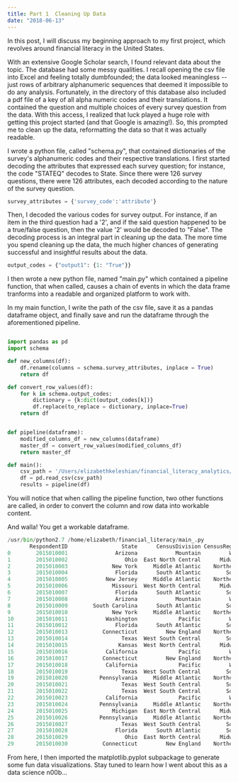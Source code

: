 ```yaml
---
title: Part 1  Cleaning Up Data
date: "2018-06-13"
---
```


In this post, I will discuss my beginning approach to my first project, which revolves around financial literacy in the United States.  

With an extensive Google Scholar search, I found relevant data about the topic.  The database had some messy qualities.  I recall opening 
the csv file into Excel and feeling totally dumbfounded; the data
looked meaningless -- just rows of arbitrary alphanumeric
sequences that deemed it impossible to do any analysis. 
Fortunately, in the directory of this database also included a pdf file of a key of all
alpha numeric codes and their translations.  It contained the 
question and multiple choices of every survey question from the data. 
With this access, I realized that luck played a huge role with 
getting this project started (and that Google is amazing!). So, this prompted
me to clean up the data, reformatting the data so that it was actually
readable.   

I wrote a python file, called "schema.py", that contained dictionaries of the survey's
alphanumeric codes and their respective translations. I first started decoding the attributes that expressed each survey question; for instance, the code "STATEQ" decodes to State.  Since there were 126 survey questions, there were 126 attributes, each decoded according to the nature of the survey question.

```python
survey_attributes = {'survey_code':'attribute'}
```

Then, I decoded the various codes for survey output.  For instance, if an item in the third question had a '2', and if the said question happened to be a true/false question, then the value '2' would be decoded to "False". The decoding process is an integral part in cleaning up the data.  The more time you spend cleaning up the data, the much higher chances of generating successful and insightful results about the data.

```python
output_codes = {"output1": {1: "True"}}
```

I then wrote a new python file, named "main.py" which contained a pipeline function, that when called, causes a chain of events in which the data frame tranforms into a readable and organized platform to work with.  

In my main function, I write the path of the csv file, save it as a pandas dataframe object, and finally save and run the dataframe through the aforementioned pipeline. 

```python

import pandas as pd
import schema

def new_columns(df): 
	df.rename(columns = schema.survey_attributes, inplace = True)
	return df

def convert_row_values(df):
	for k in schema.output_codes:
		dictionary = {k:dict(output_codes[k])}
		df.replace(to_replace = dictionary, inplace=True)
	return df


def pipeline(dataframe):
	modified_columns_df = new_columns(dataframe)
	master_df = convert_row_values(modified_columns_df)
	return master_df

def main():
	csv_path = '/Users/elizabethkeleshian/financial_literacy_analytics/2015_state_data.csv'
	df = pd.read_csv(csv_path)
	results = pipeline(df)


```
You will notice that when calling the pipeline function, two other functions are called, in order to convert the column and row data into workable content.  

And walla! You get a workable dataframe.

```python
/usr/bin/python2.7 /home/elizabeth/financial_literacy/main_.py
       RespondentID                 State      CensusDivision CensusRegion  \
0        2015010001               Arizona            Mountain         West   
1        2015010002                  Ohio  East North Central      Midwest   
2        2015010003              New York     Middle Atlantic    Northeast   
3        2015010004               Florida      South Atlantic        South   
4        2015010005            New Jersey     Middle Atlantic    Northeast   
5        2015010006              Missouri  West North Central      Midwest   
6        2015010007               Florida      South Atlantic        South   
7        2015010008               Arizona            Mountain         West   
8        2015010009        South Carolina      South Atlantic        South   
9        2015010010              New York     Middle Atlantic    Northeast   
10       2015010011            Washington             Pacific         West   
11       2015010012               Florida      South Atlantic        South   
12       2015010013           Connecticut         New England    Northeast   
13       2015010014                 Texas  West South Central        South   
14       2015010015                Kansas  West North Central      Midwest   
15       2015010016            California             Pacific         West   
16       2015010017           Connecticut         New England    Northeast   
17       2015010018            California             Pacific         West   
18       2015010019                 Texas  West South Central        South   
19       2015010020          Pennsylvania     Middle Atlantic    Northeast   
20       2015010021                 Texas  West South Central        South   
21       2015010022                 Texas  West South Central        South   
22       2015010023            California             Pacific         West   
23       2015010024          Pennsylvania     Middle Atlantic    Northeast   
24       2015010025              Michigan  East North Central      Midwest   
25       2015010026          Pennsylvania     Middle Atlantic    Northeast   
26       2015010027                 Texas  West South Central        South   
27       2015010028               Florida      South Atlantic        South   
28       2015010029                  Ohio  East North Central      Midwest   
29       2015010030           Connecticut         New England    Northeast
```


From here, I then imported the matplotlib.pyplot subpackage to generate some fun data visualizations.  Stay tuned to learn how I went about this as a data science n00b...